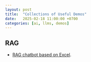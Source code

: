 ```yaml
---
layout: post
title:  "Collections of Useful Demos"
date:   2025-02-18 11:00:00 +0700
categories: [ai, llms, demos]
---
```


## RAG
- [RAG chatbot based on Excel](https://shrub-midnight-a8f.notion.site/RAG-Chatbot-Excel-17e527e535d9808b827ff0c4c77fb976).
